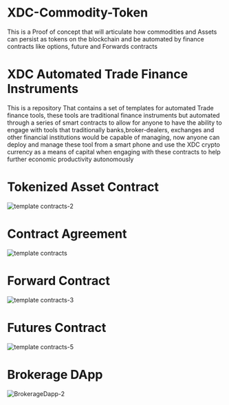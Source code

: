 # XDC-Commodity-Token
This is a Proof of concept that will articulate how commodities and Assets can persist as tokens on the blockchain and be automated by finance contracts like options, future and Forwards contracts

# XDC Automated Trade Finance Instruments

This is a repository That contains a set of templates for automated Trade finance tools, these tools are traditional finance instruments but automated through a series of smart contracts to allow for anyone to have the ability to engage with tools that traditionally banks,broker-dealers, exchanges and other financial institutions would be capable of managing, now anyone can deploy and manage these tool from a smart phone and use the XDC crypto currency as a means of capital when engaging with these contracts to help further economic productivity autonomously 


#  Tokenized Asset Contract
![template contracts-2](https://user-images.githubusercontent.com/16103963/228897898-711805d3-ebfc-4194-aa93-b0f782b6ab4a.png)

# Contract Agreement
![template contracts](https://user-images.githubusercontent.com/16103963/228897397-c59c7c8b-c6d3-4625-81dc-b3eb11585278.png)

# Forward Contract 
![template contracts-3](https://user-images.githubusercontent.com/16103963/228897606-38ade8cb-1cac-4478-8c12-4a2b4c9fc77f.png)

# Futures Contract 
![template contracts-5](https://user-images.githubusercontent.com/16103963/228948322-9d968faf-4722-4ab6-b7f2-177222935b7b.png)


# Brokerage DApp 
![BrokerageDapp-2](https://github.com/CoinClubQuincy/XDC-Automated-Asset-Management/assets/16103963/524c19c6-7f6b-43b1-a999-84c12b601b3f)
